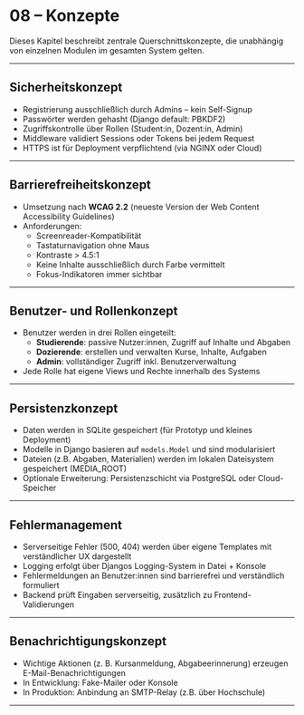 # 08 – Konzepte

Dieses Kapitel beschreibt zentrale Querschnittskonzepte, die unabhängig von einzelnen Modulen im gesamten System gelten.

---

## Sicherheitskonzept

- Registrierung ausschließlich durch Admins – kein Self-Signup
- Passwörter werden gehasht (Django default: PBKDF2)
- Zugriffskontrolle über Rollen (Student:in, Dozent:in, Admin)
- Middleware validiert Sessions oder Tokens bei jedem Request
- HTTPS ist für Deployment verpflichtend (via NGINX oder Cloud)

---

## Barrierefreiheitskonzept

- Umsetzung nach **WCAG 2.2** (neueste Version der Web Content Accessibility Guidelines)
- Anforderungen:
  - Screenreader-Kompatibilität
  - Tastaturnavigation ohne Maus
  - Kontraste > 4.5:1
  - Keine Inhalte ausschließlich durch Farbe vermittelt
  - Fokus-Indikatoren immer sichtbar

---

## Benutzer- und Rollenkonzept

- Benutzer werden in drei Rollen eingeteilt:
  - **Studierende**: passive Nutzer:innen, Zugriff auf Inhalte und Abgaben
  - **Dozierende**: erstellen und verwalten Kurse, Inhalte, Aufgaben
  - **Admin**: vollständiger Zugriff inkl. Benutzerverwaltung
- Jede Rolle hat eigene Views und Rechte innerhalb des Systems

---

## Persistenzkonzept

- Daten werden in SQLite gespeichert (für Prototyp und kleines Deployment)
- Modelle in Django basieren auf `models.Model` und sind modularisiert
- Dateien (z.B. Abgaben, Materialien) werden im lokalen Dateisystem gespeichert (MEDIA_ROOT)
- Optionale Erweiterung: Persistenzschicht via PostgreSQL oder Cloud-Speicher

---

## Fehlermanagement

- Serverseitige Fehler (500, 404) werden über eigene Templates mit verständlicher UX dargestellt
- Logging erfolgt über Djangos Logging-System in Datei + Konsole
- Fehlermeldungen an Benutzer:innen sind barrierefrei und verständlich formuliert
- Backend prüft Eingaben serverseitig, zusätzlich zu Frontend-Validierungen

---

## Benachrichtigungskonzept

- Wichtige Aktionen (z. B. Kursanmeldung, Abgabeerinnerung) erzeugen E-Mail-Benachrichtigungen
- In Entwicklung: Fake-Mailer oder Konsole
- In Produktion: Anbindung an SMTP-Relay (z.B. über Hochschule)

---
